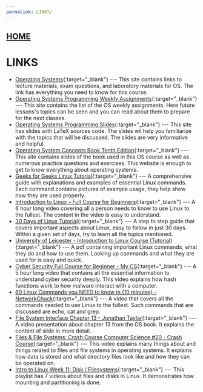 ```yaml
---
permalink: LINKS/
---
```


## [HOME](../)

# LINKS

* [Operating Systems](https://os.vlsm.org/){:target="_blank"} ---
  This site contains links to lecture materials, exam questions, and laboratory materials for OS. The link has everything you need to know for this course.
* [Operating Systems Programming Weekly Assignments](https://demos.vlsm.org/){:target="_blank"} ---
  This site contains the list of the OS weekly assignments. Here future lessons's topics can be seen and you can read about them to prepare for the next classes.
* [Operating Systems Programming Slides](https://docos.vlsm.org/){:target="_blank"} ---
  This site has slides with LaTeX sources code. The slides wil help you familiarize with the topics that will be discussed. The slides are very informative and helpful.
* [Operating System Concepts Book Tenth Edition](https://www.geeksforgeeks.org/linux-tutorial/){:target="_blank"} ---
  This site contains slides of the book used in this OS course as well as numerous practice questions and exercises. This website is enough to get to know everything about operating systems.
* [Geeks for Geeks Linux Tutorial](https://www.geeksforgeeks.org/linux-tutorial/){:target="_blank"} ---
  A comprehensive guide with explanations and examples of essential Linux commands. Each command contains pictures of example usage, they help show how they are used properly.
* [Introduction to Linux – Full Course for Beginners](https://www.youtube.com/watch?v=sWbUDq4S6Y8){:target="_blank"} ---
  A 6 hour long video covering all a person needs to know to use Linux to the fullest. The content in the video is easy to understand.
* [30 Days of Linux Tutorial](https://www.geeksforgeeks.org/30-days-of-linux/){:target="_blank"} ---
  A step to step guide that covers important aspects about Linux, easy to follow in just 30 days. Within a given set of days, try to learn all the topics mentioned.
* [University of Leicester - Introduction to Linux Course (Tutorial)](https://web.njit.edu/~alexg/courses/cs332/OLD/F2020/hand3f20/Linux-Tutorial.pdf){:target="_blank"} ---
  A pdf containing important Linux commands, what they do and how to use them. Looking up commands and what they are used for is easy and quick.
* [Cyber Security Full Course for Beginner - My CS](https://www.youtube.com/watch?v=U_P23SqJaDc){:target="_blank"} ---
  A 5 hour long video that contains all the essential information to understand cyber security deeply. This video explains how hash functions work to how malware interact with a computer.
* [60 Linux Commands you NEED to know in (10 minutes) - NetworkChuck](https://www.youtube.com/watch?v=gd7BXuUQ91w){:target="_blank"} ---
  A video that covers all the commands needed to use Linux to the fullest. Such commands that are discussed are echo, cat and grep.
* [File System Interface Chapter 13 - Jonathan Taylar](https://www.youtube.com/watch?v=duUccxFcJ9g){:target="_blank"} ---
  A video presentation about chapter 13 from the OS book. It explains the content of slide in more detail.
* [Files & File Systems: Crash Course Computer Science #20 - Crash Course](https://www.youtube.com/watch?v=KN8YgJnShPM){:target="_blank"} ---
  This video explains many things about and things related to files and file systems in operating systems. It explains how data is stored and what directory files look like and how they can be operated on.
* [Intro to Linux Week 11: Disk / Filesystems](https://www.youtube.com/watch?v=Qrb9fOaGZC8&list=PLXEcKYHTGBdTRlbumIL_PT8RMN7o3-wuS){:target="_blank"} ---
  This playlist has 7 videos about files and disks in Linux. It demonstrates how mounting and partitioning is done.
